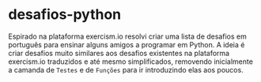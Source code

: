 # desafios-python
Espirado na plataforma exercism.io resolvi criar uma lista de desafios em português para ensinar alguns amigos a programar em Python. A ideia é criar desafios muito similares aos desafios existentes na plataforma exercism.io traduzidos e até mesmo simplificados, removendo inicialmente a camanda de `Testes` e de `Funções` para ir introduzindo elas aos poucos.
